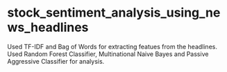 # stock_sentiment_analysis_using_news_headlines
Used TF-IDF and Bag of Words for extracting featues from the headlines. Used Random Forest Classifier, Multinational Naive Bayes and Passive Aggressive Classifier for analysis.

